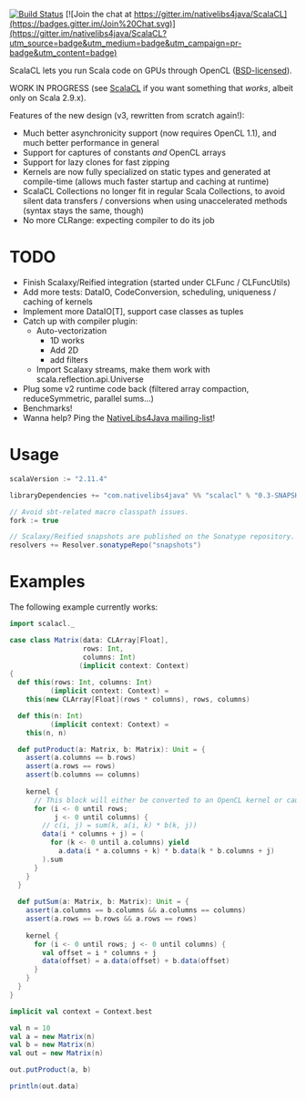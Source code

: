 [![Build Status](https://travis-ci.org/nativelibs4java/ScalaCL.svg?branch=feature_travis-build)](https://travis-ci.org/nativelibs4java/ScalaCL) [![Join the chat at https://gitter.im/nativelibs4java/ScalaCL](https://badges.gitter.im/Join%20Chat.svg)](https://gitter.im/nativelibs4java/ScalaCL?utm_source=badge&utm_medium=badge&utm_campaign=pr-badge&utm_content=badge) 

ScalaCL lets you run Scala code on GPUs through OpenCL ([BSD-licensed](./LICENSE)).

WORK IN PROGRESS (see [ScalaCL](https://code.google.com/p/scalacl/) if you want something that _works_, albeit only on Scala 2.9.x).

Features of the new design (v3, rewritten from scratch again!):
- Much better asynchronicity support (now requires OpenCL 1.1), and much better performance in general
- Support for captures of constants *and* OpenCL arrays
- Support for lazy clones for fast zipping
- Kernels are now fully specialized on static types and generated at compile-time (allows much faster startup and caching at runtime)
- ScalaCL Collections no longer fit in regular Scala Collections, to avoid silent data transfers / conversions when using unaccelerated methods (syntax stays the same, though)
- No more CLRange: expecting compiler to do its job

# TODO

- Finish Scalaxy/Reified integration (started under CLFunc / CLFuncUtils)
- Add more tests: DataIO, CodeConversion, scheduling, uniqueness / caching of kernels
- Implement more DataIO[T], support case classes as tuples
- Catch up with compiler plugin:
  - Auto-vectorization
     - 1D works
     - Add 2D
     - add filters
  - Import Scalaxy streams, make them work with scala.reflection.api.Universe
- Plug some v2 runtime code back (filtered array compaction, reduceSymmetric, parallel sums...)
- Benchmarks!
- Wanna help? Ping the [NativeLibs4Java mailing-list](https://groups.google.com/forum/#!forum/nativelibs4java)!

# Usage

```scala
scalaVersion := "2.11.4"

libraryDependencies += "com.nativelibs4java" %% "scalacl" % "0.3-SNAPSHOT"

// Avoid sbt-related macro classpath issues.
fork := true

// Scalaxy/Reified snapshots are published on the Sonatype repository.
resolvers += Resolver.sonatypeRepo("snapshots")
```


# Examples

The following example currently works:

```scala
import scalacl._

case class Matrix(data: CLArray[Float],
                  rows: Int,
                  columns: Int)
                 (implicit context: Context)
{
  def this(rows: Int, columns: Int)
          (implicit context: Context) =
    this(new CLArray[Float](rows * columns), rows, columns)

  def this(n: Int)
          (implicit context: Context) =
    this(n, n)

  def putProduct(a: Matrix, b: Matrix): Unit = {
    assert(a.columns == b.rows)
    assert(a.rows == rows)
    assert(b.columns == columns)
    
    kernel {
      // This block will either be converted to an OpenCL kernel or cause compilation error
      for (i <- 0 until rows;
           j <- 0 until columns) {
        // c(i, j) = sum(k, a(i, k) * b(k, j))
        data(i * columns + j) = (
          for (k <- 0 until a.columns) yield
            a.data(i * a.columns + k) * b.data(k * b.columns + j)
        ).sum
      }
    }
  }
  
  def putSum(a: Matrix, b: Matrix): Unit = {
    assert(a.columns == b.columns && a.columns == columns)
    assert(a.rows == b.rows && a.rows == rows)
    
    kernel {
      for (i <- 0 until rows; j <- 0 until columns) {
      	val offset = i * columns + j
        data(offset) = a.data(offset) + b.data(offset)
      }
    }
  }
}

implicit val context = Context.best

val n = 10
val a = new Matrix(n)
val b = new Matrix(n)
val out = new Matrix(n)

out.putProduct(a, b)

println(out.data)
```
